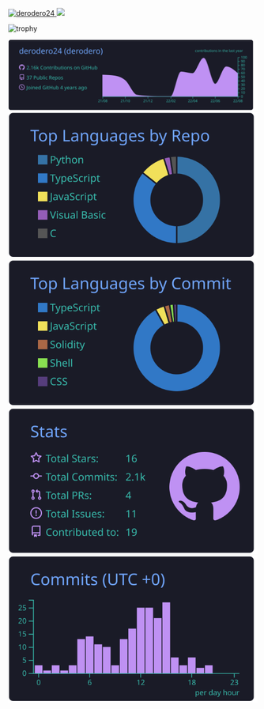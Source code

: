 <p align="left">
  <a href="https://github.com/derodero24">
    <img src="https://komarev.com/ghpvc/?username=derodero24" alt="derodero24" />
  </a>
  <a href="https://qiita.com/derodero24">
    <img height="20" src="https://qiita-badge.apiapi.app/s/derodero24/contributions.svg" />
  </a>
</p>

![trophy](https://github-profile-trophy.vercel.app/?username=derodero24&theme=discord)

[![](https://raw.githubusercontent.com/derodero24/derodero24/main/profile-summary-card-output/tokyonight/0-profile-details.svg)](https://github.com/vn7n24fzkq/github-profile-summary-cards)
[![](https://raw.githubusercontent.com/derodero24/derodero24/main/profile-summary-card-output/tokyonight/1-repos-per-language.svg)](https://github.com/vn7n24fzkq/github-profile-summary-cards) [![](https://raw.githubusercontent.com/derodero24/derodero24/main/profile-summary-card-output/tokyonight/2-most-commit-language.svg)](https://github.com/vn7n24fzkq/github-profile-summary-cards)
[![](https://raw.githubusercontent.com/derodero24/derodero24/main/profile-summary-card-output/tokyonight/3-stats.svg)](https://github.com/vn7n24fzkq/github-profile-summary-cards) [![](https://raw.githubusercontent.com/derodero24/derodero24/main/profile-summary-card-output/tokyonight/4-productive-time.svg)](https://github.com/vn7n24fzkq/github-profile-summary-cards)
